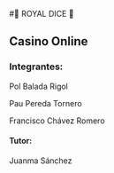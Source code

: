 #🎲 ROYAL DICE 🎲

## Casino Online

### Integrantes:
Pol Balada Rigol

Pau Pereda Tornero

Francisco Chávez Romero

#### Tutor:
Juanma Sánchez

